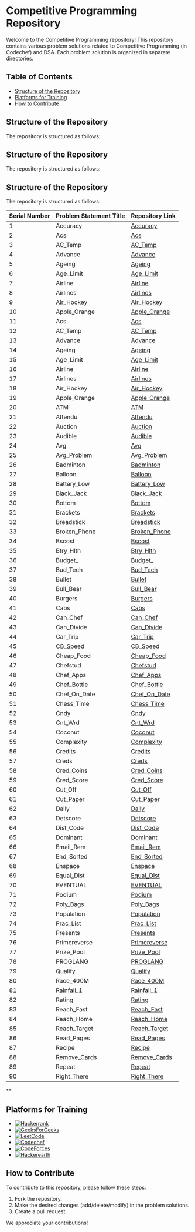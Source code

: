 # Competitive Programming Repository

Welcome to the Competitive Programming repository! This repository contains various problem solutions related to Competitive Programming (in Codechef) and DSA. Each problem solution is organized in separate directories.

## Table of Contents
- [Structure of the Repository](#structure-of-the-repository)
- [Platforms for Training](#platforms-for-training)
- [How to Contribute](#how-to-contribute)

## Structure of the Repository

The repository is structured as follows:

## Structure of the Repository

The repository is structured as follows:

## Structure of the Repository

The repository is structured as follows:

| Serial Number | Problem Statement Title | Repository Link                                                                                    |
| ------------- | ---------------------- | -------------------------------------------------------------------------------------------------- |
| 1             | Accuracy               | [Accuracy](https://github.com/Haleshot/Competitive-Programming/tree/master/Codechef/Accuracy)     |
| 2             | Acs                    | [Acs](https://github.com/Haleshot/Competitive-Programming/tree/master/Codechef/Acs)               |
| 3             | AC_Temp                | [AC_Temp](https://github.com/Haleshot/Competitive-Programming/tree/master/Codechef/AC_Temp)       |
| 4             | Advance                | [Advance](https://github.com/Haleshot/Competitive-Programming/tree/master/Codechef/Advance)       |
| 5             | Ageing                 | [Ageing](https://github.com/Haleshot/Competitive-Programming/tree/master/Codechef/Ageing)         |
| 6             | Age_Limit              | [Age_Limit](https://github.com/Haleshot/Competitive-Programming/tree/master/Codechef/Age_Limit)   |
| 7             | Airline                | [Airline](https://github.com/Haleshot/Competitive-Programming/tree/master/Codechef/Airline)       |
| 8             | Airlines               | [Airlines](https://github.com/Haleshot/Competitive-Programming/tree/master/Codechef/Airlines)     |
| 9             | Air_Hockey             | [Air_Hockey](https://github.com/Haleshot/Competitive-Programming/tree/master/Codechef/Air_Hockey) |
| 10            | Apple_Orange           | [Apple_Orange](https://github.com/Haleshot/Competitive-Programming/tree/master/Codechef/Apple_Orange) |
| 11            | Acs                    | [Acs](https://github.com/Haleshot/Competitive-Programming/tree/master/Codechef/Acs)               |
| 12            | AC_Temp                | [AC_Temp](https://github.com/Haleshot/Competitive-Programming/tree/master/Codechef/AC_Temp)       |
| 13            | Advance                | [Advance](https://github.com/Haleshot/Competitive-Programming/tree/master/Codechef/Advance)       |
| 14            | Ageing                 | [Ageing](https://github.com/Haleshot/Competitive-Programming/tree/master/Codechef/Ageing)         |
| 15            | Age_Limit              | [Age_Limit](https://github.com/Haleshot/Competitive-Programming/tree/master/Codechef/Age_Limit)   |
| 16            | Airline                | [Airline](https://github.com/Haleshot/Competitive-Programming/tree/master/Codechef/Airline)       |
| 17            | Airlines               | [Airlines](https://github.com/Haleshot/Competitive-Programming/tree/master/Codechef/Airlines)     |
| 18            | Air_Hockey             | [Air_Hockey](https://github.com/Haleshot/Competitive-Programming/tree/master/Codechef/Air_Hockey) |
| 19            | Apple_Orange           | [Apple_Orange](https://github.com/Haleshot/Competitive-Programming/tree/master/Codechef/Apple_Orange) |
| 20            | ATM                    | [ATM](https://github.com/Haleshot/Competitive-Programming/tree/master/Codechef/ATM)               |
| 21            | Attendu                | [Attendu](https://github.com/Haleshot/Competitive-Programming/tree/master/Codechef/Attendu)       |
| 22            | Auction                | [Auction](https://github.com/Haleshot/Competitive-Programming/tree/master/Codechef/Auction)       |
| 23            | Audible                | [Audible](https://github.com/Haleshot/Competitive-Programming/tree/master/Codechef/Audible)       |
| 24            | Avg                    | [Avg](https://github.com/Haleshot/Competitive-Programming/tree/master/Codechef/Avg)               |
| 25            | Avg_Problem            | [Avg_Problem](https://github.com/Haleshot/Competitive-Programming/tree/master/Codechef/Avg_Problem) |
| 26            | Badminton              | [Badminton](https://github.com/Haleshot/Competitive-Programming/tree/master/Codechef/Badminton)   |
| 27            | Balloon                | [Balloon](https://github.com/Haleshot/Competitive-Programming/tree/master/Codechef/Balloon)       |
| 28            | Battery_Low            | [Battery_Low](https://github.com/Haleshot/Competitive-Programming/tree/master/Codechef/Battery_Low) |
| 29            | Black_Jack             | [Black_Jack](https://github.com/Haleshot/Competitive-Programming/tree/master/Codechef/Black_Jack) |
| 30            | Bottom                 | [Bottom](https://github.com/Haleshot/Competitive-Programming/tree/master/Codechef/Bottom)         |
| 31            | Brackets               | [Brackets](https://github.com/Haleshot/Competitive-Programming/tree/master/Codechef/Brackets)     |
| 32            | Breadstick             | [Breadstick](https://github.com/Haleshot/Competitive-Programming/tree/master/Codechef/Breadstick) |
| 33            | Broken_Phone           | [Broken_Phone](https://github.com/Haleshot/Competitive-Programming/tree/master/Codechef/Broken_Phone) |
| 34            | Bscost                 | [Bscost](https://github.com/Haleshot/Competitive-Programming/tree/master/Codechef/Bscost)         |
| 35            | Btry_Hlth              | [Btry_Hlth](https://github.com/Haleshot/Competitive-Programming/tree/master/Codechef/Btry_Hlth)   |
| 36            | Budget_                | [Budget_](https://github.com/Haleshot/Competitive-Programming/tree/master/Codechef/Budget_)       |
| 37            | Bud_Tech               | [Bud_Tech](https://github.com/Haleshot/Competitive-Programming/tree/master/Codechef/Bud_Tech)     |
| 38            | Bullet                 | [Bullet](https://github.com/Haleshot/Competitive-Programming/tree/master/Codechef/Bullet)         |
| 39            | Bull_Bear              | [Bull_Bear](https://github.com/Haleshot/Competitive-Programming/tree/master/Codechef/Bull_Bear)   |
| 40            | Burgers                | [Burgers](https://github.com/Haleshot/Competitive-Programming/tree/master/Codechef/Burgers)       |
| 41            | Cabs                   | [Cabs](https://github.com/Haleshot/Competitive-Programming/tree/master/Codechef/Cabs)             |
| 42            | Can_Chef               | [Can_Chef](https://github.com/Haleshot/Competitive-Programming/tree/master/Codechef/Can_Chef)     |
| 43            | Can_Divide             | [Can_Divide](https://github.com/Haleshot/Competitive-Programming/tree/master/Codechef/Can_Divide) |
| 44            | Car_Trip               | [Car_Trip](https://github.com/Haleshot/Competitive-Programming/tree/master/Codechef/Car_Trip)     |
| 45            | CB_Speed               | [CB_Speed](https://github.com/Haleshot/Competitive-Programming/tree/master/Codechef/CB_Speed)     |
| 46            | Cheap_Food             | [Cheap_Food](https://github.com/Haleshot/Competitive-Programming/tree/master/Codechef/Cheap_Food) |
| 47            | Chefstud               | [Chefstud](https://github.com/Haleshot/Competitive-Programming/tree/master/Codechef/Chefstud)     |
| 48            | Chef_Apps              | [Chef_Apps](https://github.com/Haleshot/Competitive-Programming/tree/master/Codechef/Chef_Apps)   |
| 49            | Chef_Bottle            | [Chef_Bottle](https://github.com/Haleshot/Competitive-Programming/tree/master/Codechef/Chef_Bottle) |
| 50            | Chef_On_Date           | [Chef_On_Date](https://github.com/Haleshot/Competitive-Programming/tree/master/Codechef/Chef_On_Date) |
| 51            | Chess_Time             | [Chess_Time](https://github.com/Haleshot/Competitive-Programming/tree/master/Codechef/Chess_Time)        |
| 52            | Cndy                   | [Cndy](https://github.com/Haleshot/Competitive-Programming/tree/master/Codechef/Cndy)                    |
| 53            | Cnt_Wrd                | [Cnt_Wrd](https://github.com/Haleshot/Competitive-Programming/tree/master/Codechef/Cnt_Wrd)              |
| 54            | Coconut                | [Coconut](https://github.com/Haleshot/Competitive-Programming/tree/master/Codechef/Coconut)              |
| 55            | Complexity             | [Complexity](https://github.com/Haleshot/Competitive-Programming/tree/master/Codechef/Complexity)        |
| 56            | Credits                | [Credits](https://github.com/Haleshot/Competitive-Programming/tree/master/Codechef/Credits)              |
| 57            | Creds                  | [Creds](https://github.com/Haleshot/Competitive-Programming/tree/master/Codechef/Creds)                  |
| 58            | Cred_Coins             | [Cred_Coins](https://github.com/Haleshot/Competitive-Programming/tree/master/Codechef/Cred_Coins)        |
| 59            | Cred_Score             | [Cred_Score](https://github.com/Haleshot/Competitive-Programming/tree/master/Codechef/Cred_Score)        |
| 60            | Cut_Off                | [Cut_Off](https://github.com/Haleshot/Competitive-Programming/tree/master/Codechef/Cut_Off)              |
| 61            | Cut_Paper              | [Cut_Paper](https://github.com/Haleshot/Competitive-Programming/tree/master/Codechef/Cut_Paper)          |
| 62            | Daily                  | [Daily](https://github.com/Haleshot/Competitive-Programming/tree/master/Codechef/Daily)                  |
| 63            | Detscore               | [Detscore](https://github.com/Haleshot/Competitive-Programming/tree/master/Codechef/Detscore)            |
| 64            | Dist_Code              | [Dist_Code](https://github.com/Haleshot/Competitive-Programming/tree/master/Codechef/Dist_Code)          |
| 65            | Dominant               | [Dominant](https://github.com/Haleshot/Competitive-Programming/tree/master/Codechef/Dominant)            |
| 66            | Email_Rem              | [Email_Rem](https://github.com/Haleshot/Competitive-Programming/tree/master/Codechef/Email_Rem)          |
| 67            | End_Sorted             | [End_Sorted](https://github.com/Haleshot/Competitive-Programming/tree/master/Codechef/End_Sorted)        |
| 68            | Enspace                | [Enspace](https://github.com/Haleshot/Competitive-Programming/tree/master/Codechef/Enspace)              |
| 69            | Equal_Dist             | [Equal_Dist](https://github.com/Haleshot/Competitive-Programming/tree/master/Codechef/Equal_Dist)        |
| 70            | EVENTUAL               | [EVENTUAL](https://github.com/Haleshot/Competitive-Programming/tree/master/Codechef/EVENTUAL)            |
| 71            | Podium                 | [Podium](https://github.com/Haleshot/Competitive-Programming/tree/master/Codechef/Podium)         |
| 72            | Poly_Bags              | [Poly_Bags](https://github.com/Haleshot/Competitive-Programming/tree/master/Codechef/Poly_Bags)   |
| 73            | Population             | [Population](https://github.com/Haleshot/Competitive-Programming/tree/master/Codechef/Population) |
| 74            | Prac_List              | [Prac_List](https://github.com/Haleshot/Competitive-Programming/tree/master/Codechef/Prac_List)   |
| 75            | Presents               | [Presents](https://github.com/Haleshot/Competitive-Programming/tree/master/Codechef/Presents)     |
| 76            | Primereverse           | [Primereverse](https://github.com/Haleshot/Competitive-Programming/tree/master/Codechef/Primereverse) |
| 77            | Prize_Pool             | [Prize_Pool](https://github.com/Haleshot/Competitive-Programming/tree/master/Codechef/Prize_Pool) |
| 78            | PROGLANG               | [PROGLANG](https://github.com/Haleshot/Competitive-Programming/tree/master/Codechef/PROGLANG)     |
| 79            | Qualify                | [Qualify](https://github.com/Haleshot/Competitive-Programming/tree/master/Codechef/Qualify)       |
| 80            | Race_400M              | [Race_400M](https://github.com/Haleshot/Competitive-Programming/tree/master/Codechef/Race_400M)   |
| 81            | Rainfall_1             | [Rainfall_1](https://github.com/Haleshot/Competitive-Programming/tree/master/Codechef/Rainfall_1) |
| 82            | Rating                 | [Rating](https://github.com/Haleshot/Competitive-Programming/tree/master/Codechef/Rating)         |
| 83            | Reach_Fast             | [Reach_Fast](https://github.com/Haleshot/Competitive-Programming/tree/master/Codechef/Reach_Fast) |
| 84            | Reach_Home             | [Reach_Home](https://github.com/Haleshot/Competitive-Programming/tree/master/Codechef/Reach_Home) |
| 85            | Reach_Target           | [Reach_Target](https://github.com/Haleshot/Competitive-Programming/tree/master/Codechef/Reach_Target) |
| 86            | Read_Pages             | [Read_Pages](https://github.com/Haleshot/Competitive-Programming/tree/master/Codechef/Read_Pages) |
| 87            | Recipe                 | [Recipe](https://github.com/Haleshot/Competitive-Programming/tree/master/Codechef/Recipe)         |
| 88            | Remove_Cards           | [Remove_Cards](https://github.com/Haleshot/Competitive-Programming/tree/master/Codechef/Remove_Cards) |
| 89            | Repeat                 | [Repeat](https://github.com/Haleshot/Competitive-Programming/tree/master/Codechef/Repeat)         |
| 90            | Right_There            | [Right_There](https://github.com/Haleshot/Competitive-Programming/tree/master/Codechef/Right_There) |
**



## Platforms for Training

- [![Hackerrank](https://img.shields.io/badge/-hackerrank-7cfc00?style=flat&labelColor=7cfc00&logo=hackerrank&logoColor=white)](https://www.hackerrank.com/hari_leo03)
- [![GeeksForGeeks](https://img.shields.io/badge/geeksforfeeks-davidepollicino-green)](https://auth.geeksforgeeks.org/user/Haleshot/practice/)
- [![LeetCode](https://img.shields.io/badge/-LeetCode-ff8c00?style=flat&labelColor=ff8c00&logo=LeetCode&logoColor=white)](https://leetcode.com/Haleshot/)
- [![Codechef](https://img.shields.io/badge/-Codechef-909090?style=flat&labelColor=909090&logo=Codechef&logoColor=white)](https://www.codechef.com/users/haleshot)
- [![CodeForces](https://img.shields.io/badge/-CodeForces-ec6161?style=flat&labelColor=ec6161&logo=CodeForces&logoColor=white)](https://codeforces.com/profile/Haleshot)
- [![Hackerearth](https://img.shields.io/badge/hackerearth-purple.svg)](https://www.hackerearth.com/@srihari238)

## How to Contribute

To contribute to this repository, please follow these steps:

1. Fork the repository.
2. Make the desired changes (add/delete/modify) in the problem solutions.
3. Create a pull request.

We appreciate your contributions!
